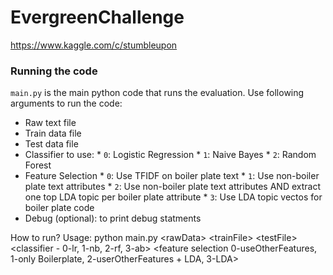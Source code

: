 EvergreenChallenge
==================

https://www.kaggle.com/c/stumbleupon

### Running the code

`main.py` is the main python code that runs the evaluation. Use following arguments to run the code:
   * Raw text file
   * Train data file
   * Test data file
   * Classifier to use:
    * `0`: Logistic Regression
    * `1`: Naive Bayes
    * `2`: Random Forest
   * Feature Selection
    * `0`: Use TFIDF on boiler plate text
    * `1`: Use non-boiler plate text attributes
    * `2`: Use non-boiler plate text attributes AND extract one top LDA topic per boiler plate attribute
    * `3`: Use LDA topic vectos for boiler  plate code
   * Debug (optional): to print debug statments 
  
How to run?
Usage: python main.py \<rawData\> \<trainFile\> \<testFile\> \<classifier - 0-lr, 1-nb, 2-rf, 3-ab\>
\<feature selection 0-useOtherFeatures, 1-only Boilerplate, 2-userOtherFeatures + LDA, 3-LDA\>

